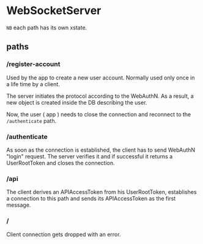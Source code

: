 # WebSocketServer

`NB` each path has its own xstate.

## paths

### /register-account

Used by the app to create a new user account. Normally used only once in a life time by a client.

The server initiates the protocol according to the WebAuthN.
As a result, a new object is created inside the DB describing the user.

Now, the user ( app ) needs to close the connection and reconnect to the `/authenticate` path.

### /authenticate

As soon as the connection is established, the client has to send WebAuthN "login" request.
The server verifies it and if successful it returns a UserRootToken and closes the connection.

### /api

The client derives an APIAccessToken from his UserRootToken, establishes a connection to this path and sends its APIAccessToken as the first message.

### /

Client connection gets dropped with an error.

